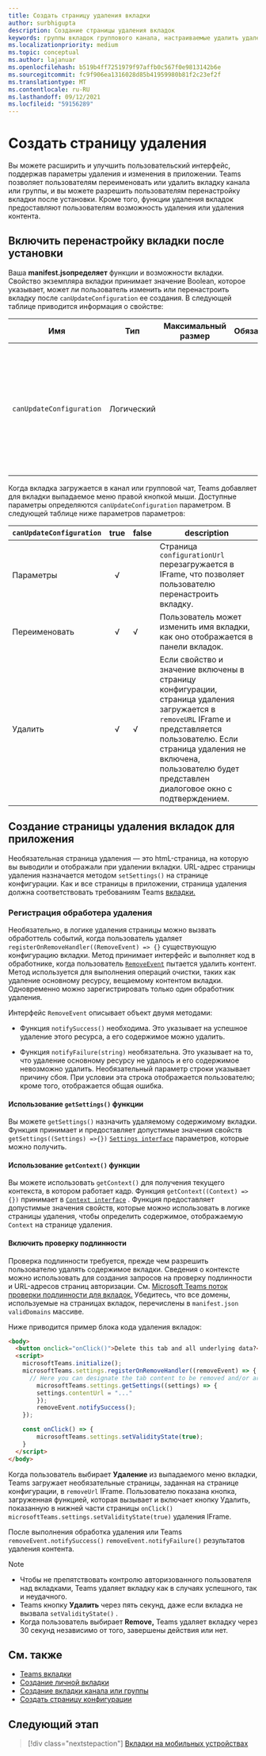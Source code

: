 ```yaml
---
title: Создать страницу удаления вкладки
author: surbhigupta
description: Создание страницы удаления вкладок
keywords: группы вкладок группового канала, настраиваемые удалить удаление
ms.localizationpriority: medium
ms.topic: conceptual
ms.author: lajanuar
ms.openlocfilehash: b519b4ff7251979f97affb0c567f0e9813142b6e
ms.sourcegitcommit: fc9f906ea1316028d85b41959980b81f2c23ef2f
ms.translationtype: MT
ms.contentlocale: ru-RU
ms.lasthandoff: 09/12/2021
ms.locfileid: "59156289"
---
```

# <a name="create-a-removal-page"></a>Создать страницу удаления

Вы можете расширить и улучшить пользовательский интерфейс, поддержав параметры удаления и изменения в приложении. Teams позволяет пользователям переименовать или удалить вкладку канала или группы, и вы можете разрешить пользователям перенастройку вкладки после установки. Кроме того, функции удаления вкладок предоставляют пользователям возможность удаления или удаления контента.

## <a name="enable-your-tab-to-be-reconfigured-after-installation"></a>Включить перенастройку вкладки после установки

Ваша **manifest.jsопределяет** функции и возможности вкладки. Свойство экземпляра вкладки принимает значение Boolean, которое указывает, может ли пользователь изменить или перенастроить вкладку после `canUpdateConfiguration` ее создания. В следующей таблице приводится информация о свойстве:

|Имя| Тип| Максимальный размер | Обязательный | Описание|
|---|---|---|---|---|
|`canUpdateConfiguration`|Логический|||Значение, указывающее, может ли экземпляр конфигурации вкладки обновляться пользователем после создания. Значение по умолчанию: `true`. |

Когда вкладка загружается в канал или групповой чат, Teams добавляет для вкладки выпадаемое меню правой кнопкой мыши. Доступные параметры определяются `canUpdateConfiguration` параметром. В следующей таблице ниже параметров параметров:

| `canUpdateConfiguration`| true   | false | description |
| ----------------------- | :----: | ----- | ----------- |
|     Параметры            |   √    |       |Страница `configurationUrl` перезагружается в IFrame, что позволяет пользователю перенастроить вкладку. |
|     Переименовать              |   √    |   √   | Пользователь может изменить имя вкладки, как оно отображается в панели вкладок.          |
|     Удалить              |   √    |   √   |  Если свойство и значение включены в страницу конфигурации, страница удаления загружается в `removeURL` IFrame и представляется пользователю.   Если страница удаления не включена, пользователю будет представлен диалоговое окно с подтверждением.          |

## <a name="create-a-tab-removal-page-for-your-application"></a>Создание страницы удаления вкладок для приложения

Необязательная страница удаления — это htmL-страница, на которую вы выводили и отображали при удалении вкладки. URL-адрес страницы удаления назначается методом `setSettings()` на странице конфигурации. Как и все страницы в приложении, страница удаления должна соответствовать требованиям Teams [вкладки.](../../../tabs/how-to/tab-requirements.md)

### <a name="register-a-remove-handler"></a>Регистрация обработера удаления

Необязательно, в логике удаления страницы можно вызвать обработтель событий, когда пользователь удаляет `registerOnRemoveHandler((RemoveEvent) => {}` существующую конфигурацию вкладки. Метод принимает интерфейс и выполняет код в обработнике, когда пользователь [`RemoveEvent`](/javascript/api/@microsoft/teams-js/microsoftteams.settings.removeevent?view=msteams-client-js-latest&preserve-view=true) пытается удалить контент. Метод используется для выполнения операций очистки, таких как удаление основному ресурсу, вещаемому контентом вкладки. Одновременно можно зарегистрировать только один обработник удаления.

Интерфейс `RemoveEvent` описывает объект двумя методами:

* Функция `notifySuccess()` необходима. Это указывает на успешное удаление этого ресурса, а его содержимое можно удалить.

* Функция `notifyFailure(string)` необязательна. Это указывает на то, что удаление основному ресурсу не удалось и его содержимое невозможно удалить. Необязательный параметр строки указывает причину сбоя. При условии эта строка отображается пользователю; кроме того, отображается общая ошибка.

#### <a name="use-the-getsettings-function"></a>Использование `getSettings()` функции

Вы можете `getSettings()` назначить удаляемому содержимому вкладки. Функция принимает и предоставляет допустимые значения свойств `getSettings((Settings) =>{})` [`Settings interface`](/javascript/api/@microsoft/teams-js/microsoftteams.settings.settings?view=msteams-client-js-latest&preserve-view=true) параметров, которые можно получить.

#### <a name="use-the-getcontext-function"></a>Использование `getContext()` функции

Вы можете использовать `getContext()` для получения текущего контекста, в котором работает кадр. Функция `getContext((Context) =>{})` принимает в [`Context interface`](/javascript/api/@microsoft/teams-js/microsoftteams.context?view=msteams-client-js-latest&preserve-view=true) . Функция предоставляет допустимые значения свойств, которые можно использовать в логике страницы удаления, чтобы определить содержимое, отображаемую `Context` на странице удаления.

#### <a name="include-authentication"></a>Включить проверку подлинности

Проверка подлинности требуется, прежде чем разрешить пользователю удалять содержимое вкладки. Сведения о контексте можно использовать для создания запросов на проверку подлинности и URL-адресов страниц авторизации. См. [Microsoft Teams поток проверки подлинности для вкладок.](~/tabs/how-to/authentication/auth-flow-tab.md) Убедитесь, что все домены, используемые на страницах вкладок, перечислены в `manifest.json` `validDomains` массиве.

Ниже приводится пример блока кода удаления вкладок:

```html
<body>
  <button onclick="onClick()">Delete this tab and all underlying data?</button>
  <script>
    microsoftTeams.initialize();
    microsoftTeams.settings.registerOnRemoveHandler((removeEvent) => {
      // Here you can designate the tab content to be removed and/or archived.
        microsoftTeams.settings.getSettings((settings) => {
        settings.contentUrl = "..."
        });
        removeEvent.notifySuccess();
    });

    const onClick() => {
        microsoftTeams.settings.setValidityState(true);
    }
  </script>
</body>

```

Когда пользователь выбирает **Удаление** из выпадаемого меню вкладки, Teams загружает необязательные страницы, заданная на странице конфигурации, в `removeUrl` IFrame.  Пользователю показана кнопка, загруженная функцией, которая вызывает и включает кнопку Удалить, показанную в нижней части страницы `onClick()` `microsoftTeams.settings.setValidityState(true)` удаления IFrame. 

После выполнения обработка удаления или Teams `removeEvent.notifySuccess()` `removeEvent.notifyFailure()` результатов удаления контента.

>[!NOTE]
> * Чтобы не препятствовать контролю авторизованного пользователя над вкладками, Teams удаляет вкладку как в случаях успешного, так и неудачного.
> * Teams кнопку **Удалить** через пять секунд, даже если вкладка не вызвала `setValidityState()` .
> * Когда пользователь выбирает **Remove,** Teams удаляет вкладку через 30 секунд независимо от того, завершены действия или нет.

## <a name="see-also"></a>См. также

* [Teams вкладки](~/tabs/what-are-tabs.md)
* [Создание личной вкладки](~/tabs/how-to/create-personal-tab.md)
* [Создание вкладки канала или группы](~/tabs/how-to/create-channel-group-tab.md)
* [Создать страницу конфигурации](~/tabs/how-to/create-tab-pages/configuration-page.md)

## <a name="next-step"></a>Следующий этап

> [!div class="nextstepaction"]
> [Вкладки на мобильных устройствах](~/tabs/design/tabs-mobile.md)